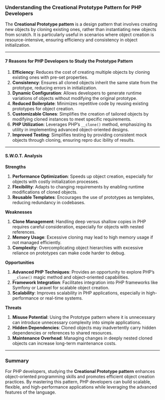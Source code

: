 ### Understanding the Creational Prototype Pattern for PHP Developers  

The **Creational Prototype pattern** is a design pattern that involves creating new objects by cloning existing ones, rather than instantiating new objects from scratch. 
It is particularly useful in scenarios where object creation is resource-intensive, ensuring efficiency and consistency in object initialization.  

---

#### **7 Reasons for PHP Developers to Study the Prototype Pattern**  

1. **Efficiency**: Reduces the cost of creating multiple objects by cloning existing ones with pre-set properties.  
2. **Consistency**: Ensures all cloned objects inherit the same state from the prototype, reducing errors in initialization.  
3. **Dynamic Configuration**: Allows developers to generate runtime variations of objects without modifying the original prototype.  
4. **Reduced Boilerplate**: Minimizes repetitive code by reusing existing prototypes for object creation.  
5. **Customizable Clones**: Simplifies the creation of tailored objects by modifying cloned instances to meet specific requirements.  
6. **PHP Utilization**: Leverages PHP’s `__clone()` method, emphasizing its utility in implementing advanced object-oriented designs.  
7. **Improved Testing**: Simplifies testing by providing consistent mock objects through cloning, ensuring repro duc ibility of results.  

---

#### **S.W.O.T. Analysis**  

**Strengths**  
1. **Performance Optimization**: Speeds up object creation, especially for objects with costly initialization processes.  
2. **Flexibility**: Adapts to changing requirements by enabling runtime modifications of cloned objects.  
3. **Reusable Templates**: Encourages the use of prototypes as templates, reducing redundancy in codebases.  

**Weaknesses**  
1. **Clone Management**: Handling deep versus shallow copies in PHP requires careful consideration, especially for objects with nested references.  
2. **Memory Usage**: Excessive cloning may lead to high memory usage if not managed efficiently.  
3. **Complexity**: Overcomplicating object hierarchies with excessive reliance on prototypes can make code harder to debug.  

**Opportunities**  
1. **Advanced PHP Techniques**: Provides an opportunity to explore PHP’s `__clone()` magic method and object-oriented capabilities.  
2. **Framework Integration**: Facilitates integration into PHP frameworks like Symfony or Laravel for scalable object creation.  
3. **Scalability**: Improves scalability in PHP applications, especially in high-performance or real-time systems.  

**Threats**  
1. **Misuse Potential**: Using the Prototype pattern where it is unnecessary can introduce unnecessary complexity into simple applications.  
2. **Hidden Dependencies**: Cloned objects may inadvertently carry hidden dependencies or references to shared resources.  
3. **Maintenance Overhead**: Managing changes in deeply nested cloned objects can increase long-term maintenance costs.  

---

### Summary  

For PHP developers, studying the **Creational Prototype pattern** enhances object-oriented programming skills and promotes efficient object creation practices. By mastering this pattern, PHP developers can build scalable, flexible, and high-performance applications while leveraging the advanced features of the language.
